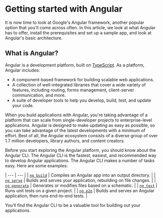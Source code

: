 # Getting started with Angular

It is now time to look at Google's Angular framework, another popular option that you'll come across often. In this article, we look at what Angular has to offer, install the prerequisites and set up a sample app, and look at Angular's basic architecture.

## What is Angular?

Angular is a development platform, built on [TypeScript](https://www.typescriptlang.org/). As a platform, Angular includes:

* A component-based framework for building scalable web applications.
* A collection of well-integrated libraries that cover a wide variety of features, including routing, forms management, client-server communication, and more.
* A suite of developer tools to help you develop, build, test, and update your code.

When you build applications with Angular, you're taking advantage of a platform that can scale from single-developer projects to enterprise-level applications. Angular is designed to make updating as easy as possible, so you can take advantage of the latest developments with a minimum of effort. Best of all, the Angular ecosystem consists of a diverse group of over 1.7 million developers, library authors, and content creators.

Before you start exploring the Angular platform, you should know about the Angular CLI. The Angular CLI is the fastest, easiest, and recommended way to develop Angular applications. The Angular CLI makes a number of tasks easy. Here are some examples:

| --- | --- |
| [`ng build`](https://angular.io/cli/build) | Compiles an Angular app into an output directory. |
| [`ng serve`](https://angular.io/cli/serve) | Builds and serves your application, rebuilding on file changes. |
| [`ng generate`](https://angular.io/cli/generate) | Generates or modifies files based on a schematic. |
| [`ng test`](https://angular.io/cli/test) | Runs unit tests on a given project. |
| [`ng e2e`](https://angular.io/cli/e2e) | Builds and serves an Angular application, then runs end-to-end tests. |

You'll find the Angular CLI to be a valuable tool for building out your applications.